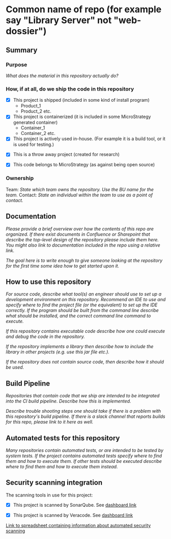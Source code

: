 <!--
    The purpose of this file is to allow readers who find this repository in git to know about the purpose of the repository.  Please:
    - Duplicate this file into the root of your repository (as README.md)
    - The seconds marked in HTML comments should be filled in with actual text
    - The purpose of Begin/End markers are to allow scripts to scan this file.

    Add any other information that you think will be helpful for readers of this repository.
    If the documentation requested here is already written elsewhere (say in Confluence)
    then please just place a link here to allow people to discover the documentation.

    This file should be in the root of the repository.
    If the project already contains a readme repo that is not at the root,
    For example: https://github.microstrategy.com/Kiai/ExportService/tree/m2021/production
    Then we should just provide a readme.md at the root that points to the location of
    the existing readme file to allow it to be found.

    An example of a good readme is here:
    https://github.microstrategy.com/Modules/DBMigrator/blob/master/README.md

-->

# <!-- Begin: Full Name -->Common name of repo (for example say "Library Server" not "web-dossier")<!-- End: Full Name -->

## Summary

### Purpose

<!-- Begin: Purpose -->

_What does the material in this repository actually do?_

<!-- End: Purpose -->

### How, if at all, do we ship the code in this repository

<!-- Begin: Output
    Please fill in the [x] if a statement is true, remove it if it is false.
    List all of the separately shipping products that include it.
    If (for low-level code) it is included in many projects then categorize them
-->

- [x] This project is shipped (included in some kind of install program)
  - Product_1
  - Product_2 etc.
  <!-- Alternatively:
      - [ ] This project is shipped (included in some kind of install program)
  -->
- [x] This project is containerized (it is included in some MicroStrategy generated container)
  - Container_1
  - Container_2 etc.
  <!-- Alternatively:
      - [ ] This project is containerized (it is included in some MicroStrategy generated container)
  -->
- [x] This project is actively used in-house. (For example it is a build tool, or it is used for testing.)
<!-- Alternatively:
    - [ ] This project is actively used in-house.  (For example it is a build tool, or it is used for testing.)
-->
- [x] This is a throw away project (created for research)
<!-- Alternatively:
    - [ ] This is a throw away project (created for research)
-->
- [x] This code belongs to MicroStrategy (as against being open source)
  <!-- Alternatively:
      - [ ] This code belongs to MicroStrategy (as against being open source)
  -->
  <!-- End: Output -->

### Ownership

<!-- Begin: Owner
    If a repo belongs to several teams write down the team that owns the largest proportion.
    This information can be found here:
    https://microstrategy.atlassian.net/wiki/spaces/DevOps/pages/1070727930/CI+pipelines+Point+of+Contacts
    Example:
        Team: TEC-CT-Web-Library-CTC
        Team: TEC-SR-Gateways-Framework
        Contact: Fred Bloggs
-->

Team: _State which team owns the repository. Use the BU name for the team._
Contact: _State an individual within the team to use as a point of contact._

<!-- End: Owner -->

## Documentation

<!-- Begin: Documentation -->

_Please provide a brief overview over how the contents of this repo are organized. If there exist documents in Confluence or Sharepoint that describe the top-level design of the repository please include them here. You might also link to documentation included in the repo using a relative link._

_The goal here is to write enough to give someone looking at the repository for the first time some idea how to get started upon it._

<!-- End: Documentation -->

## How to use this repository

<!-- Begin: Use -->

_For source code, describe what tool(s) an engineer should use to set up a development environment on this repository. Recommend an IDE to use and specify where to find the project file (or the equivalent) to set up the IDE correctly. If the program should be built from the command line describe what should be installed, and the correct command line command to execute._

_If this repository contains executable code describe how one could execute and debug the code in the repository._

_If the repository implements a library then describe how to include the library in other projects (e.g. use this jar file etc.)._

_If the repository does not contain source code, then describe how it should be used._

<!-- End: Use -->

## Build Pipeline

<!-- Begin: Build -->

_Repositories that contain code that we ship are intended to be integrated into the CI build pipeline. Describe how this is implemented._

_Describe trouble shooting steps one should take if there is a problem with this repository's build pipeline. If there is a slack channel that reports builds for this repo, please link to it here as well._

<!-- End: Build -->

## Automated tests for this repository

<!-- Begin: Test -->

_Many repositories contain automated tests, or are intended to be tested by system tests. If the project contains automated tests specify where to find them and how to execute them. If other tests should be executed describe where to find them and how to execute them instead._

<!-- End: Test -->

## Security scanning integration

The scanning tools in use for this project:

<!-- Begin: Scanning -->

<!--
    If the repo is scanned by SonarQube then fill in a link on where to see outcome
    If the repo is not scanned then uncheck the box and erase the link.
-->

- [x] This project is scanned by SonarQube. See [dashboard link](https://sonarqube.internal.microstrategy.com/dashboard)

<!--
    If the repo is scanned by Veracode then fill in a link on where to see outcome
    If the repo is not scanned then uncheck the box and erase the link.
-->

- [x] This project is scanned by Veracode. See [dashboard link](https://web.analysiscenter.veracode.com/)

<!-- End: Scanning -->

<!--
    Please make sure that this repo's information is up to date in this spreadsheet.
-->

[Link to spreadsheet containing information about automated security scanning](https://microstrategy-my.sharepoint.com/:x:/p/xchang/EZ1JApOcDZpGnwbkKLVnZ70BJfrnBSQbF26bXYLS5OntHw?e=ZMVpVe)
